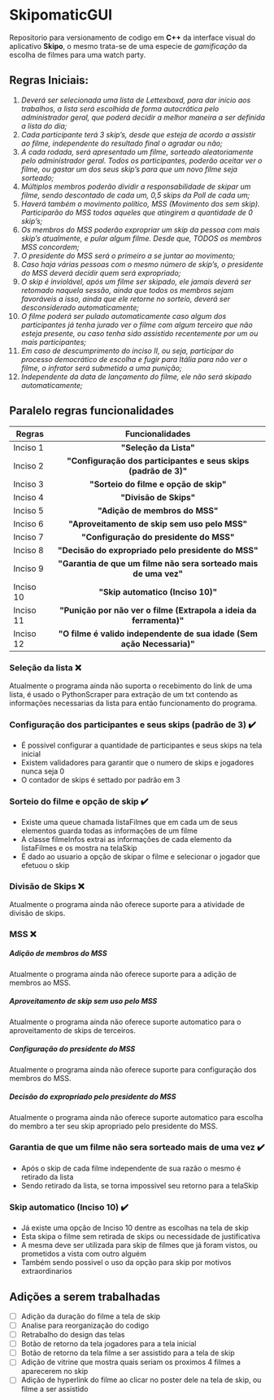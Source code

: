 # SkipomaticGUI

Repositorio para versionamento de codigo em **C++** da interface visual do aplicativo **Skipo**, o mesmo trata-se de uma especie de *gamificação* da escolha de filmes para uma watch party.

## Regras Iniciais:

1.	*Deverá ser selecionada uma lista de Lettexboxd, para dar início aos trabalhos, a lista será escolhida de forma autocrática pelo administrador geral, que poderá decidir a melhor maneira a ser definida a lista do dia;*
2.	*Cada participante terá 3 skip’s, desde que esteja de acordo a assistir ao filme, independente do resultado final o agradar ou não;*
3.	*A cada rodada, será apresentado um filme, sorteado aleatoriamente pelo administrador geral. Todos os participantes, poderão aceitar ver o filme, ou gastar um dos seus skip’s para que um novo filme seja sorteado;*
4.	*Múltiplos membros poderão dividir a responsabilidade de skipar um filme, sendo descontado de cada um, 0,5 skips da Poll de cada um;*
5.	*Haverá também o movimento político, MSS (Movimento dos sem skip). Participarão do MSS todos aqueles que atingirem a quantidade de 0 skip’s;*
6.	*Os membros do MSS poderão expropriar um skip da pessoa com mais skip’s atualmente, e pular algum filme. Desde que, TODOS os membros MSS concordem;*
7.	*O presidente do MSS será o primeiro a se juntar ao movimento;*
8.	*Caso haja várias pessoas com o mesmo número de skip’s, o presidente do MSS deverá decidir quem será expropriado;*
9.	*O skip é inviolável, após um filme ser skipado, ele jamais deverá ser retomado naquela sessão, ainda que todos os membros sejam favoráveis a isso, ainda que ele retorne no sorteio, deverá ser desconsiderado automaticamente;*
10.	*O filme poderá ser pulado automaticamente caso algum dos participantes já tenha jurado ver o filme com algum terceiro que não esteja presente, ou caso tenha sido assistido recentemente por um ou mais participantes;*
11.	*Em caso de descumprimento do inciso II, ou seja, participar do processo democrático de escolha e fugir para Itália para não ver o filme, o infrator será submetido a uma punição;*
12.	*Independente da data de lançamento do filme, ele não será skipado automaticamente;*

## Paralelo regras funcionalidades

| Regras         | Funcionalidades                                                       |
| -------------- |:---------------------------------------------------------------------:|
| Inciso 1       | **"Seleção da Lista"**                                                |
| Inciso 2       | **"Configuração dos participantes e seus skips (padrão de 3)"**       |
| Inciso 3       | **"Sorteio do filme e opção de skip"**                                |
| Inciso 4       | **"Divisão de Skips"**                                                |
| Inciso 5       | **"Adição de membros do MSS"**                                        |
| Inciso 6       | **"Aproveitamento de skip sem uso pelo MSS"**                         |
| Inciso 7       | **"Configuração do presidente do MSS"**                               |
| Inciso 8       | **"Decisão do expropriado pelo presidente do MSS"**                   |
| Inciso 9       | **"Garantia de que um filme não sera sorteado mais de uma vez"**      |
| Inciso 10      | **"Skip automatico (Inciso 10)"**                                     |
| Inciso 11      | **"Punição por não ver o filme (Extrapola a ideia da ferramenta)"**   |
| Inciso 12      | **"O filme é valido independente de sua idade (Sem ação Necessaria)"**|

### Seleção da lista ❌

Atualmente o programa ainda não suporta o recebimento do link de uma lista, é usado o PythonScraper para extração de um txt contendo as informações necessarias da lista para então funcionamento do programa.

### Configuração dos participantes e seus skips (padrão de 3) ✔️

* É possivel configurar a quantidade de participantes e seus skips na tela inicial
* Existem validadores para garantir que o numero de skips e jogadores nunca seja 0
* O contador de skips é settado por padrão em 3

### Sorteio do filme e opção de skip ✔️

* Existe uma queue chamada listaFilmes que em cada um de seus elementos guarda todas as informações de um filme 
* A classe filmeInfos extrai as informações de cada elemento da listaFilmes e os mostra na telaSkip
* É dado ao usuario a opção de skipar o filme e selecionar o jogador que efetuou o skip

### Divisão de Skips ❌

Atualmente o programa ainda não oferece suporte para a atividade de divisão de skips.

### MSS ❌

##### Adição de membros do MSS

Atualmente o programa ainda não oferece suporte para a adição de membros ao MSS.

##### Aproveitamento de skip sem uso pelo MSS

Atualmente o programa ainda não oferece suporte automatico para o aproveitamento de skips de terceiros.

##### Configuração do presidente do MSS

Atualmente o programa ainda não oferece suporte para configuração dos membros do MSS.

##### Decisão do expropriado pelo presidente do MSS

Atualmente o programa ainda não oferece suporte automatico para escolha do membro a ter seu skip apropriado pelo presidente do MSS.

### Garantia de que um filme não sera sorteado mais de uma vez ✔️

* Após o skip de cada filme independente de sua razão o mesmo é retirado da lista
* Sendo retirado da lista, se torna impossivel seu retorno para a telaSkip

### Skip automatico (Inciso 10) ✔️

* Já existe uma opção de Inciso 10 dentre as escolhas na tela de skip
* Esta skipa o filme sem retirada de skips ou necessidade de justificativa
* A mesma deve ser utilizada para skip de filmes que já foram vistos, ou prometidos a vista com outro alguém
* Também sendo possivel o uso da opção para skip por motivos extraordinarios

## Adições a serem trabalhadas

- [ ] Adição da duração do filme a tela de skip
- [ ] Analise para reorganização do codigo
- [ ] Retrabalho do design das telas
- [ ] Botão de retorno da tela jogadores para a tela inicial
- [ ] Botão de retorno da tela filme a ser assistido para a tela de skip
- [ ] Adição de vitrine que mostra quais seriam os proximos 4 filmes a aparecerem no skip
- [ ] Adição de hyperlink do filme ao clicar no poster dele na tela de skip, ou filme a ser assistido